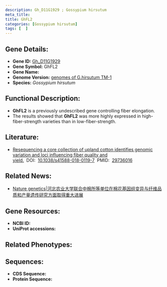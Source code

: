 ```yaml
---
description: Gh_D11G1929 ; Gossypium hirsutum
meta_title:
title: GhFL2
categories: [Gossypium hirsutum]
tags: [  ]
---
```


## Gene Details:
- **Gene ID:**	[Gh_D11G1929]()
- **Gene Symbol:** GhFL2
- **Gene Name:** 
- **Genome Version:** [genomes of G.hirsutum TM-1]()
- **Species:** *Gossypium hirsutum*

## Functional Description:
   - **GhFL2** is a previously undescribed gene controlling fiber elongation.
   - The results showed that **GhFL2** was more highly expressed in high-fiber-strength varieties than in low-fiber-strength.

## Literature:
   - [Resequencing a core collection of upland cotton identifies genomic variation and loci influencing fiber quality and yield.]( https://www.nature.com/articles/s41588-018-0119-7)&nbsp;&nbsp;DOI:&nbsp;&nbsp;[10.1038/s41588-018-0119-7](https://www.nature.com/articles/s41588-018-0119-7)&nbsp;&nbsp;PMID:&nbsp;&nbsp;[29736016](https://pubmed.ncbi.nlm.nih.gov/29736016/)

## Related News:
   - [Nature genetics|河北农业大学联合中棉所等单位在棉花基因组变异与纤维品质和产量遗传研究方面取得重大进展](https://mp.weixin.qq.com/s?__biz=MzIyOTY2NDYyNQ==&mid=2247489023&idx=1&sn=221b427cf4b2bbe8d98f31d232c46258&chksm=e8be67e1dfc9eef72ecd6ff9bfdfb6badc1811ad435acb768149e7b63a9009c645ec760036fc&scene=27#wechat_redirect)

## Gene Resources:
- **NCBI ID:** [](https://www.ncbi.nlm.nih.gov/gene/?term=)
- **UniProt accessions:** [](https://www.uniprot.org/uniprotkb//entry)

## Related Phenotypes:


## Sequences:
- **CDS Sequence:**
- **Protein Sequence:**
